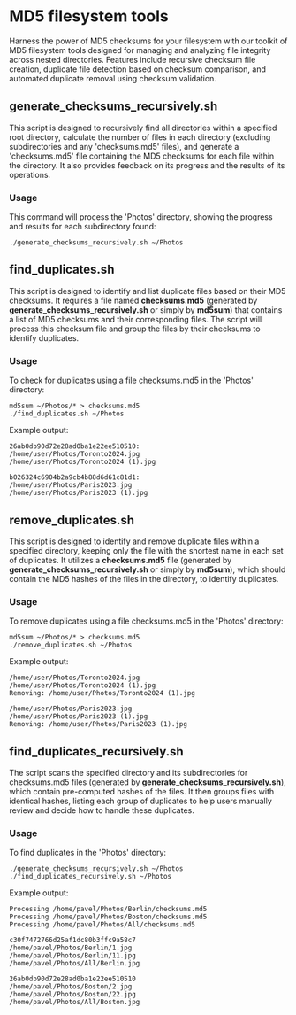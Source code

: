 # MD5 filesystem tools
Harness the power of MD5 checksums for your filesystem with our toolkit of MD5 filesystem tools designed for managing and analyzing file integrity across nested directories. Features include recursive checksum file creation, duplicate file detection based on checksum comparison, and automated duplicate removal using checksum validation.

## generate_checksums_recursively.sh
This script is designed to recursively find all directories within a specified root directory, calculate the number of files in each directory (excluding subdirectories and any 'checksums.md5' files), and generate a 'checksums.md5' file containing the MD5 checksums for each file within the directory. It also provides feedback on its progress and the results of its operations.

### Usage
This command will process the 'Photos' directory, showing the progress and results for each subdirectory found:
```
./generate_checksums_recursively.sh ~/Photos
```
## find_duplicates.sh
This script is designed to identify and list duplicate files based on their MD5 checksums. It requires a file named **checksums.md5** (generated by **generate_checksums_recursively.sh** or simply by **md5sum**) that contains a list of MD5 checksums and their corresponding files. The script will process this checksum file and group the files by their checksums to identify duplicates.

### Usage
To check for duplicates using a file checksums.md5 in the 'Photos' directory:
```
md5sum ~/Photos/* > checksums.md5
./find_duplicates.sh ~/Photos
```
Example output:
```
26ab0db90d72e28ad0ba1e22ee510510:
/home/user/Photos/Toronto2024.jpg
/home/user/Photos/Toronto2024 (1).jpg

b026324c6904b2a9cb4b88d6d61c81d1:
/home/user/Photos/Paris2023.jpg
/home/user/Photos/Paris2023 (1).jpg
```

## remove_duplicates.sh
This script is designed to identify and remove duplicate files within a specified directory, keeping only the file with the shortest name in each set of duplicates. It utilizes a **checksums.md5** file (generated by **generate_checksums_recursively.sh** or simply by **md5sum**), which should contain the MD5 hashes of the files in the directory, to identify duplicates.

### Usage
To remove duplicates using a file checksums.md5 in the 'Photos' directory:
```
md5sum ~/Photos/* > checksums.md5
./remove_duplicates.sh ~/Photos
```
Example output:
```
/home/user/Photos/Toronto2024.jpg
/home/user/Photos/Toronto2024 (1).jpg
Removing: /home/user/Photos/Toronto2024 (1).jpg

/home/user/Photos/Paris2023.jpg
/home/user/Photos/Paris2023 (1).jpg
Removing: /home/user/Photos/Paris2023 (1).jpg
```

## find_duplicates_recursively.sh
The script scans the specified directory and its subdirectories for checksums.md5 files (generated by **generate_checksums_recursively.sh**), which contain pre-computed hashes of the files. It then groups files with identical hashes, listing each group of duplicates to help users manually review and decide how to handle these duplicates.

### Usage
To find duplicates in the 'Photos' directory:
```
./generate_checksums_recursively.sh ~/Photos
./find_duplicates_recursively.sh ~/Photos
```
Example output:
```
Processing /home/pavel/Photos/Berlin/checksums.md5
Processing /home/pavel/Photos/Boston/checksums.md5
Processing /home/pavel/Photos/All/checksums.md5

c30f7472766d25af1dc80b3ffc9a58c7
/home/pavel/Photos/Berlin/1.jpg
/home/pavel/Photos/Berlin/11.jpg
/home/pavel/Photos/All/Berlin.jpg

26ab0db90d72e28ad0ba1e22ee510510
/home/pavel/Photos/Boston/2.jpg
/home/pavel/Photos/Boston/22.jpg
/home/pavel/Photos/All/Boston.jpg
```
